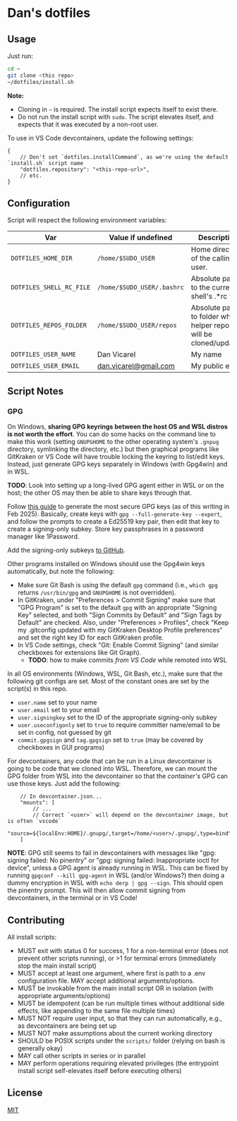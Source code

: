 # Dan's dotfiles

## Usage

Just run:

```sh
cd ~
git clone <this repo>
~/dotfiles/install.sh
```

**Note:**

- Cloning in `~` is required. The install script expects itself to exist there.
- Do not run the install script with `sudo`. The script elevates itself, and expects that it was executed by a non-root user.

To use in VS Code devcontainers, update the following settings:

```jsonc
{
    // Don't set `dotfiles.installCommand`, as we're using the default `install.sh` script name
    "dotfiles.repository": "<this-repo-url>",
    // etc.
}
```

## Configuration

Script will respect the following environment variables:

| Var | Value if undefined | Description
|--|--|--|
| `DOTFILES_HOME_DIR` | `/home/$SUDO_USER` | Home directory of the calling user.
| `DOTFILES_SHELL_RC_FILE` | `/home/$SUDO_USER/.bashrc` | Absolute path to the current shell's .*rc file.
| `DOTFILES_REPOS_FOLDER` | `/home/$SUDO_USER/repos` | Absolute path to folder where helper repos will be cloned/updated.
| `DOTFILES_USER_NAME` | Dan Vicarel | My name
| `DOTFILES_USER_EMAIL` | <dan.vicarel@gmail.com> | My public email

## Script Notes

### GPG

On Windows, **sharing GPG keyrings between the host OS and WSL distros is not worth the effort**.
You can do some hacks on the command line to make this work (setting `GNUPGHOME` to the other operating system's `.gnpug` directory, symlinking the directory, etc.) but then graphical programs like GitKraken or VS Code will have trouble locking the keyring to list/edit keys.
Instead, just generate GPG keys separately in Windows (with Gpg4win) and in WSL.

**TODO**: Look into setting up a long-lived GPG agent either in WSL or on the host; the other OS may then be able to share keys through that.

Follow [this guide](https://dev.to/benjaminblack/signing-git-commits-with-modern-encryption-1koh) to generate the most secure GPG keys (as of this writing in Feb 2025).
Basically, create keys with `gpg --full-generate-key --expert`, and follow the prompts to create a Ed25519 key pair,
then edit that key to create a signing-only subkey. Store key passphrases in a password manager like 1Password.

Add the signing-only subkeys [to GitHub](https://docs.github.com/en/authentication/managing-commit-signature-verification/adding-a-gpg-key-to-your-github-account).

Other programs installed on Windows should use the Gpg4win keys automatically, but note the following:

- Make sure Git Bash is using the default `gpg` command (i.e., `which gpg` returns `/usr/bin/gpg` and `GNUPGHOME` is not overridden).
- In GitKraken, under "Preferences > Commit Signing" make sure that "GPG Program" is set to the default `gpg` with an appropriate "Signing Key" selected, and both "Sign Commits by Default" and "Sign Tags by Default" are checked. Also, under "Preferences > Profiles", check "Keep my .gitconfig updated with my GitKraken Desktop Profile preferences" and set the right key ID for each GitKraken profile.
- In VS Code settings, check "Git: Enable Commit Signing" (and similar checkboxes for extensions like Git Graph).
  - **TODO**: how to make commits _from VS Code_ while remoted into WSL

In all OS environments (Windows, WSL, Git Bash, etc.), make sure that the following git configs are set.
Most of the constant ones are set by the script(s) in this repo.

- `user.name` set to your name
- `user.email` set to your email
- `user.signingkey` set to the ID of the appropriate signing-only subkey
- `user.useconfigonly` set to `true` to require committer name/email to be set in config, not guessed by git
- `commit.gpgsign` and `tag.gpgsign` set to `true` (may be covered by checkboxes in GUI programs)

For devcontainers, any code that can be run in a Linux devcontainer is going to be code that we cloned into WSL.
Therefore, we can mount the GPG folder from WSL into the devcontainer so that the _container's_ GPG can use those keys.
Just add the following:

```jsonc
    // In devcontainer.json...
    "mounts": [
        // ...
        // Correct `<user>` will depend on the devcontainer image, but is often `vscode`
        "source=${localEnv:HOME}/.gnupg/,target=/home/<user>/.gnupg/,type=bind"
    ]
```

**NOTE**: GPG still seems to fail in devcontainers with messages like "gpg: signing failed: No pinentry" or "gpg: signing failed: Inappropriate ioctl for device",
unless a GPG agent is already running in WSL.
This can be fixed by running `gpgconf --kill gpg-agent` in WSL (and/or Windows?) then doing a dummy encryption in WSL with `echo derp | gpg --sign`.
This should open the pinentry prompt. This will then allow commit signing from devcontainers, in the terminal or in VS Code!

## Contributing

All install scripts:

- MUST exit with status 0 for success, 1 for a non-terminal error (does not prevent other scripts running), or >1 for terminal errors (immediately stop the main install script)
- MUST accept at least one argument, where first is path to a .env configuration file. MAY accept additional arguments/options.
- MUST be invokable from the main install script OR in isolation (with appropriate arguments/options)
- MUST be idempotent (can be run multiple times without additional side effects, like appending to the same file multiple times)
- MUST NOT require user input, so that they can run automatically, e.g., as devcontainers are being set up
- MUST NOT make assumptions about the current working directory
- SHOULD be POSIX scripts under the `scripts/` folder (relying on bash is generally okay)
- MAY call other scripts in series or in parallel
- MAY perform operations requiring elevated privileges (the entrypoint install script self-elevates itself before executing others)

## License

[MIT](./LICENSE)
